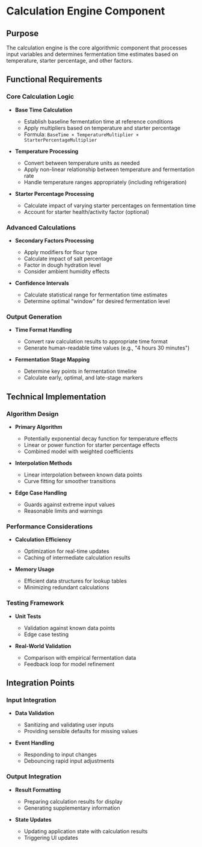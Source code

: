 # Calculation Engine Component

## Purpose
The calculation engine is the core algorithmic component that processes input variables and determines fermentation time estimates based on temperature, starter percentage, and other factors.

## Functional Requirements

### Core Calculation Logic
- **Base Time Calculation**
  - Establish baseline fermentation time at reference conditions
  - Apply multipliers based on temperature and starter percentage
  - Formula: `BaseTime × TemperatureMultiplier × StarterPercentageMultiplier`
  
- **Temperature Processing**
  - Convert between temperature units as needed
  - Apply non-linear relationship between temperature and fermentation rate
  - Handle temperature ranges appropriately (including refrigeration)
  
- **Starter Percentage Processing**
  - Calculate impact of varying starter percentages on fermentation time
  - Account for starter health/activity factor (optional)

### Advanced Calculations
- **Secondary Factors Processing**
  - Apply modifiers for flour type
  - Calculate impact of salt percentage
  - Factor in dough hydration level
  - Consider ambient humidity effects
  
- **Confidence Intervals**
  - Calculate statistical range for fermentation time estimates
  - Determine optimal "window" for desired fermentation level

### Output Generation
- **Time Format Handling**
  - Convert raw calculation results to appropriate time format
  - Generate human-readable time values (e.g., "4 hours 30 minutes")
  
- **Fermentation Stage Mapping**
  - Determine key points in fermentation timeline
  - Calculate early, optimal, and late-stage markers

## Technical Implementation

### Algorithm Design
- **Primary Algorithm**
  - Potentially exponential decay function for temperature effects
  - Linear or power function for starter percentage effects
  - Combined model with weighted coefficients

- **Interpolation Methods**
  - Linear interpolation between known data points
  - Curve fitting for smoother transitions
  
- **Edge Case Handling**
  - Guards against extreme input values
  - Reasonable limits and warnings

### Performance Considerations
- **Calculation Efficiency**
  - Optimization for real-time updates
  - Caching of intermediate calculation results
  
- **Memory Usage**
  - Efficient data structures for lookup tables
  - Minimizing redundant calculations

### Testing Framework
- **Unit Tests**
  - Validation against known data points
  - Edge case testing
  
- **Real-World Validation**
  - Comparison with empirical fermentation data
  - Feedback loop for model refinement

## Integration Points

### Input Integration
- **Data Validation**
  - Sanitizing and validating user inputs
  - Providing sensible defaults for missing values
  
- **Event Handling**
  - Responding to input changes
  - Debouncing rapid input adjustments

### Output Integration
- **Result Formatting**
  - Preparing calculation results for display
  - Generating supplementary information
  
- **State Updates**
  - Updating application state with calculation results
  - Triggering UI updates
